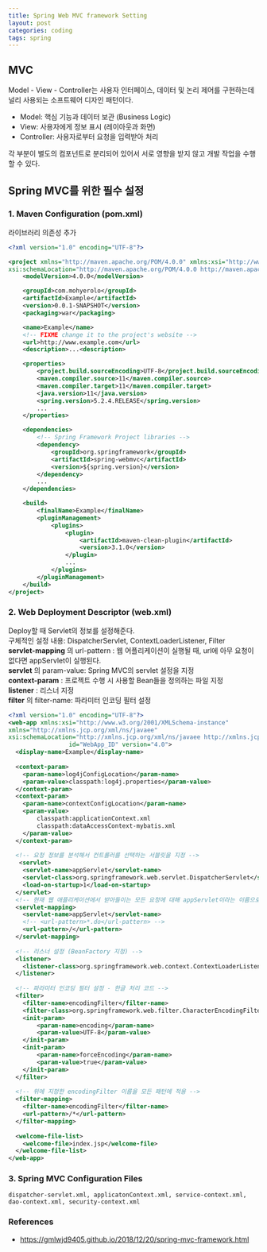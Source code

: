 ```yaml
---
title: Spring Web MVC framework Setting
layout: post
categories: coding
tags: spring
---
```

## MVC
Model - View - Controller는 사용자 인터페이스, 데이터 및 논리 제어를 구현하는데 널리 사용되는 소프트웨어 디자인 패턴이다.    
- Model: 핵심 기능과 데이터 보관 (Business Logic)
- View: 사용자에게 정보 표시 (레이아웃과 화면)
- Controller: 사용자로부터 요청을 입력받아 처리

각 부분이 별도의 컴포넌트로 분리되어 있어서 서로 영향을 받지 않고 개발 작업을 수행할 수 있다.

## Spring MVC를 위한 필수 설정
### 1. Maven Configuration (pom.xml)    
라이브러리 의존성 추가    

```xml
<?xml version="1.0" encoding="UTF-8"?>

<project xmlns="http://maven.apache.org/POM/4.0.0" xmlns:xsi="http://www.w3.org/2001/XMLSchema-instance" 
xsi:schemaLocation="http://maven.apache.org/POM/4.0.0 http://maven.apache.org/xsd/maven-4.0.0.xsd">
	<modelVersion>4.0.0</modelVersion>

	<groupId>com.mohyerolo</groupId>
	<artifactId>Example</artifactId>
	<version>0.0.1-SNAPSHOT</version>
	<packaging>war</packaging>

	<name>Example</name>
	<!-- FIXME change it to the project's website -->
	<url>http://www.example.com</url>
	<description>...<description>

	<properties>
		<project.build.sourceEncoding>UTF-8</project.build.sourceEncoding>
		<maven.compiler.source>11</maven.compiler.source>
		<maven.compiler.target>11</maven.compiler.target>
		<java.version>11</java.version>
		<spring.version>5.2.4.RELEASE</spring.version>
        ...
	</properties>

	<dependencies>
		<!-- Spring Framework Project libraries -->
		<dependency>
			<groupId>org.springframework</groupId>
			<artifactId>spring-webmvc</artifactId>
			<version>${spring.version}</version>
		</dependency>
        ...
	</dependencies>

	<build>
		<finalName>Example</finalName>
		<pluginManagement>
			<plugins>
				<plugin>
					<artifactId>maven-clean-plugin</artifactId>
					<version>3.1.0</version>
				</plugin>
                ...
			</plugins>
		</pluginManagement>
	</build>
</project>
```

### 2. Web Deployment Descriptor (web.xml)    
Deploy할 때 Servlet의 정보를 설정해준다.    
구체적인 설정 내용: DispatcherServlet, ContextLoaderListener, Filter    
__servlet-mapping__ 의 url-pattern : 웹 어플리케이션이 실행될 때, url에 아무 요청이 없다면 appServlet이 실행된다.    
__servlet__ 의 param-value: Spring MVC의 servlet 설정을 지정    
__context-param__ : 프로젝트 수행 시 사용할 Bean들을 정의하는 파일 지정    
__listener__ : 리스너 지정    
__filter__ 의 filter-name: 파라미터 인코딩 필터 설정    

```xml
<?xml version="1.0" encoding="UTF-8"?>
<web-app xmlns:xsi="http://www.w3.org/2001/XMLSchema-instance" 
xmlns="http://xmlns.jcp.org/xml/ns/javaee" 
xsi:schemaLocation="http://xmlns.jcp.org/xml/ns/javaee http://xmlns.jcp.org/xml/ns/javaee/web-app_4_0.xsd"
				 id="WebApp_ID" version="4.0">
  <display-name>Example</display-name>
  
  <context-param>
    <param-name>log4jConfigLocation</param-name>
    <param-value>classpath:log4j.properties</param-value>
  </context-param>
  <context-param>
    <param-name>contextConfigLocation</param-name>
    <param-value>
       	classpath:applicationContext.xml
      	classpath:dataAccessContext-mybatis.xml 
	</param-value>
  </context-param>
  
  <!-- 요청 정보를 분석해서 컨트롤러를 선택하는 서블릿을 지정 -->
   <servlet>
    <servlet-name>appServlet</servlet-name>
    <servlet-class>org.springframework.web.servlet.DispatcherServlet</servlet-class>
    <load-on-startup>1</load-on-startup>
  </servlet>
  <!-- 현재 웹 애플리케이션에서 받아들이는 모든 요청에 대해 appServlet이라는 이름으로 정의되어 있는 서블릿을 사용 -->
  <servlet-mapping>
    <servlet-name>appServlet</servlet-name>
    <!-- <url-pattern>*.do</url-pattern> -->
    <url-pattern>/</url-pattern>
  </servlet-mapping>
  
  <!-- 리스너 설정 (BeanFactory 지정) -->
  <listener>
    <listener-class>org.springframework.web.context.ContextLoaderListener</listener-class>
  </listener>
  
  <!-- 파라미터 인코딩 필터 설정 - 한글 처리 코드 -->
  <filter>
  	<filter-name>encodingFilter</filter-name>
  	<filter-class>org.springframework.web.filter.CharacterEncodingFilter</filter-class>
  	<init-param>
  		<param-name>encoding</param-name>
  		<param-value>UTF-8</param-value>
  	</init-param>
  	<init-param>
  		<param-name>forceEncoding</param-name>
  		<param-value>true</param-value>
  	</init-param>
  </filter>
  
  <!-- 위에 지정한 encodingFilter 이름을 모든 패턴에 적용 -->
  <filter-mapping>
  	<filter-name>encodingFilter</filter-name>
  	<url-pattern>/*</url-pattern>
  </filter-mapping>
  
  <welcome-file-list>
    <welcome-file>index.jsp</welcome-file>
  </welcome-file-list>
</web-app>
```

### 3. Spring MVC Configuration Files    
    dispatcher-servlet.xml, applicatonContext.xml, service-context.xml, dao-context.xml, security-context.xml

### References
- <https://gmlwjd9405.github.io/2018/12/20/spring-mvc-framework.html>
